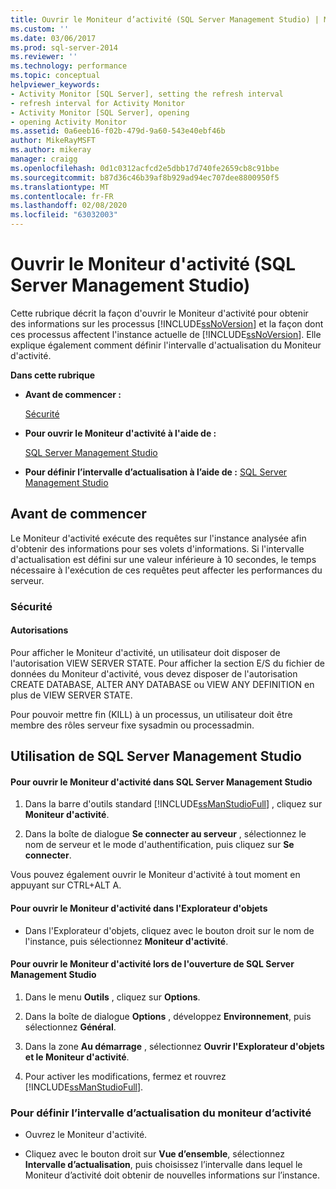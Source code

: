 ```yaml
---
title: Ouvrir le Moniteur d’activité (SQL Server Management Studio) | Microsoft Docs
ms.custom: ''
ms.date: 03/06/2017
ms.prod: sql-server-2014
ms.reviewer: ''
ms.technology: performance
ms.topic: conceptual
helpviewer_keywords:
- Activity Monitor [SQL Server], setting the refresh interval
- refresh interval for Activity Monitor
- Activity Monitor [SQL Server], opening
- opening Activity Monitor
ms.assetid: 0a6eeb16-f02b-479d-9a60-543e40ebf46b
author: MikeRayMSFT
ms.author: mikeray
manager: craigg
ms.openlocfilehash: 0d1c0312acfcd2e5dbb17d740fe2659cb8c91bbe
ms.sourcegitcommit: b87d36c46b39af8b929ad94ec707dee8800950f5
ms.translationtype: MT
ms.contentlocale: fr-FR
ms.lasthandoff: 02/08/2020
ms.locfileid: "63032003"
---
```

# <a name="open-activity-monitor-sql-server-management-studio"></a>Ouvrir le Moniteur d'activité (SQL Server Management Studio)
  Cette rubrique décrit la façon d'ouvrir le Moniteur d'activité pour obtenir des informations sur les processus [!INCLUDE[ssNoVersion](../../includes/ssnoversion-md.md)] et la façon dont ces processus affectent l'instance actuelle de [!INCLUDE[ssNoVersion](../../includes/ssnoversion-md.md)]. Elle explique également comment définir l'intervalle d'actualisation du Moniteur d'activité.  
  
 **Dans cette rubrique**  
  
-   **Avant de commencer :**  
  
     [Sécurité](#Security)  
  
-   **Pour ouvrir le Moniteur d'activité à l'aide de :**  
  
     [SQL Server Management Studio](#SSMSProcedure)  
  
-   **Pour définir l’intervalle d’actualisation à l’aide de :**  [SQL Server Management Studio](#Refresh)  
  
##  <a name="BeforeYouBegin"></a> Avant de commencer  
 Le Moniteur d'activité exécute des requêtes sur l'instance analysée afin d'obtenir des informations pour ses volets d'informations. Si l'intervalle d'actualisation est défini sur une valeur inférieure à 10 secondes, le temps nécessaire à l'exécution de ces requêtes peut affecter les performances du serveur.  
  
###  <a name="Security"></a> Sécurité  
  
####  <a name="Permissions"></a> Autorisations  
 Pour afficher le Moniteur d'activité, un utilisateur doit disposer de l'autorisation VIEW SERVER STATE. Pour afficher la section E/S du fichier de données du Moniteur d'activité, vous devez disposer de l'autorisation CREATE DATABASE, ALTER ANY DATABASE ou VIEW ANY DEFINITION en plus de VIEW SERVER STATE.  
  
 Pour pouvoir mettre fin (KILL) à un processus, un utilisateur doit être membre des rôles serveur fixe sysadmin ou processadmin.  
  
##  <a name="SSMSProcedure"></a> Utilisation de SQL Server Management Studio  
  
#### <a name="to-open-activity-monitor-in-sql-server-management-studio"></a>Pour ouvrir le Moniteur d'activité dans SQL Server Management Studio  
  
1.  Dans la barre d'outils standard [!INCLUDE[ssManStudioFull](../../includes/ssmanstudiofull-md.md)] , cliquez sur **Moniteur d'activité**.  
  
2.  Dans la boîte de dialogue **Se connecter au serveur** , sélectionnez le nom de serveur et le mode d'authentification, puis cliquez sur **Se connecter**.  
  
 Vous pouvez également ouvrir le Moniteur d'activité à tout moment en appuyant sur CTRL+ALT A.  
  
#### <a name="to-open-activity-monitor-in-object-explorer"></a>Pour ouvrir le Moniteur d'activité dans l'Explorateur d'objets  
  
-   Dans l'Explorateur d'objets, cliquez avec le bouton droit sur le nom de l'instance, puis sélectionnez **Moniteur d'activité**.  
  
#### <a name="to-open-activity-monitor-when-opening-sql-server-management-studio"></a>Pour ouvrir le Moniteur d'activité lors de l'ouverture de SQL Server Management Studio  
  
1.  Dans le menu **Outils** , cliquez sur **Options**.  
  
2.  Dans la boîte de dialogue **Options** , développez **Environnement**, puis sélectionnez **Général**.  
  
3.  Dans la zone **Au démarrage** , sélectionnez **Ouvrir l'Explorateur d'objets et le Moniteur d'activité**.  
  
4.  Pour activer les modifications, fermez et rouvrez [!INCLUDE[ssManStudioFull](../../includes/ssmanstudiofull-md.md)].  
  
###  <a name="Refresh"></a>Pour définir l’intervalle d’actualisation du moniteur d’activité  
  
-   Ouvrez le Moniteur d'activité.  
  
-   Cliquez avec le bouton droit sur **Vue d’ensemble**, sélectionnez **Intervalle d’actualisation**, puis choisissez l’intervalle dans lequel le Moniteur d’activité doit obtenir de nouvelles informations sur l’instance.  
  
  
